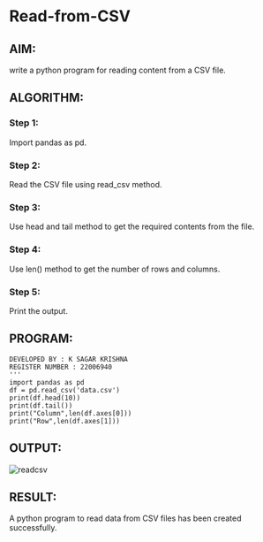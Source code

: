 # Read-from-CSV

## AIM:
write a python program for reading content from a CSV file.
## ALGORITHM:
### Step 1:
Import pandas as pd.
### Step 2:
Read the CSV file using read_csv method.
### Step 3:
Use head and tail method to get the required contents from the file.
### Step 4:
Use len() method to get the number of rows and columns.
### Step 5:
Print the output.
## PROGRAM:
```
DEVELOPED BY : K SAGAR KRISHNA
REGISTER NUMBER : 22006940
'''
import pandas as pd
df = pd.read_csv('data.csv')
print(df.head(10))
print(df.tail())
print("Column",len(df.axes[0]))
print("Row",len(df.axes[1]))
```
## OUTPUT:
![readcsv](https://user-images.githubusercontent.com/121165786/214787791-83daaa9f-84f6-40f3-86d1-90f6cd8ab10b.png)

## RESULT:
A python program to read data from CSV files has been created successfully.
